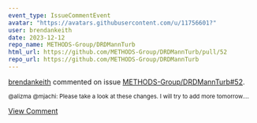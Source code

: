 ```yaml
---
event_type: IssueCommentEvent
avatar: "https://avatars.githubusercontent.com/u/11756601?"
user: brendankeith
date: 2023-12-12
repo_name: METHODS-Group/DRDMannTurb
html_url: https://github.com/METHODS-Group/DRDMannTurb/pull/52
repo_url: https://github.com/METHODS-Group/DRDMannTurb
---
```


<a href='https://github.com/brendankeith' target='_blank'>brendankeith</a> commented on issue <a href='https://github.com/METHODS-Group/DRDMannTurb/pull/52' target='_blank'>METHODS-Group/DRDMannTurb#52</a>.

<small>@alizma @mjachi: Please take a look at these changes. I will try to add more tomorrow....</small>

<a href='https://github.com/METHODS-Group/DRDMannTurb/pull/52' target='_blank'>View Comment</a>